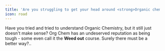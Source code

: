 ```yaml
---
title: 'Are you struggling to get your head around <strong>Organic chemistry</strong>?'
icon: road
---
```


Have you tried and tried to understand Organic Chemistry, but it still just doesn't make sense? Org Chem has an undeserved reputation as being tough - some even call it the **Weed out** course. Surely there must be a better way?..